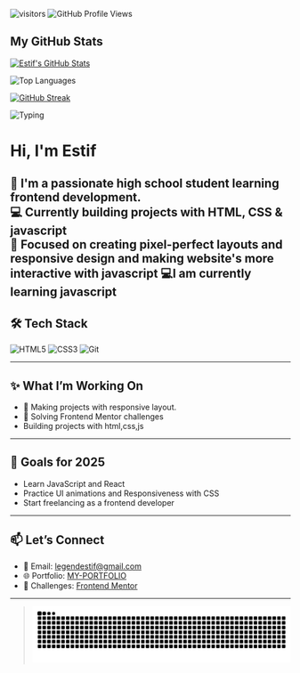 ![visitors](https://visitor-badge.laobi.icu/badge?page_id=code-Estif.github-profile)
![GitHub Profile Views](https://komarev.com/ghpvc/?username=code-Estif)


## My GitHub Stats

[![Estif's GitHub Stats](https://github-readme-stats.vercel.app/api?username=code-Estif&show_icons=true&theme=tokyonight&cache_seconds=86400)](https://github.com/code-Estif)

![Top Languages](https://github-readme-stats.vercel.app/api/top-langs/?username=code-Estif&theme=radical&langs_count=5&card_width=48%)

[![GitHub Streak](https://streak-stats.demolab.com?user=code-Estif&theme=tokyonight&hide_border=true)](https://git.io/streak-stats)


![Typing](https://readme-typing-svg.herokuapp.com?font=Fira+Code&size=22&pause=1000&color=00F7FF&center=true&vCenter=true&width=500&lines=Hi+I'm+ESTIF+Frontend+Developer;HTML+%26+CSS+Lover;Learning+javascript)

#  Hi, I'm Estif  

🎨 I'm a passionate high school student learning frontend development.  
💻 Currently building projects with **HTML, CSS & javascript**  
📱 Focused on creating **pixel-perfect layouts** and **responsive design** and making website's more interactive with javascript
💻I am currently learning javascript 
---

## 🛠️ Tech Stack

![HTML5](https://img.shields.io/badge/-HTML5-E34F26?style=flat&logo=html5&logoColor=white)
![CSS3](https://img.shields.io/badge/-CSS3-1572B6?style=flat&logo=css3)
![Git](https://img.shields.io/badge/-Git-F05032?style=flat&logo=git&logoColor=white)

---

## ✨ What I’m Working On

- 📱 Making projects with responsive layout.
- 🧪 Solving Frontend Mentor challenges  
- Building projects with html,css,js 

---

## 🌱 Goals for 2025

- Learn JavaScript and React 
- Practice UI animations and Responsiveness with CSS  
- Start freelancing as a frontend developer  

---

## 📫 Let’s Connect

- 💌 Email: legendestif@gmail.com 
- 🌐 Portfolio: [MY-PORTFOLIO](https://code-estif.github.io/my-portfolio/)
- 🧠 Challenges: [Frontend Mentor](https://www.frontendmentor.io/profile/code-Estif)

---

> ![GitHub Snake](https://github.com/code-Estif/code-Estif/blob/output/github-snake.svg)

